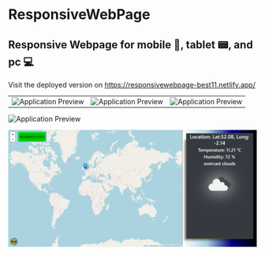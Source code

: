 # ResponsiveWebPage
## Responsive Webpage for mobile 📱, tablet 📟, and pc 💻

Visit the deployed version on https://responsivewebpage-best11.netlify.app/

|   |   |   |
|---|---|---|
| ![Application Preview](https://github.com/KhaledTaymour/ResponsiveWebPage/tree/master/assets/screenshots/mobile.png?raw=true) | ![Application Preview](https://github.com/KhaledTaymour/ResponsiveWebPage/tree/master/assets/screenshots/tablet.png?raw=true) | ![Application Preview](https://github.com/KhaledTaymour/ResponsiveWebPage/tree/master/assets/screenshots/pc.png?raw=true)  |


![Application Preview](https://github.com/KhaledTaymour/ResponsiveWebPage/tree/master/assets/screenshots/mobile.png?raw=true)

![Application Preview](https://github.com/KhaledTaymour/weather-map/blob/main/assets/weather-map.png?raw=true)
